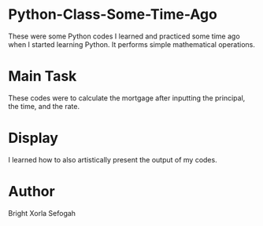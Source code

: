# Python-Class-Some-Time-Ago
These were some Python codes I learned and practiced some time ago when I started learning Python.
It performs simple mathematical operations.

# Main Task
These codes were to calculate the mortgage after inputting the principal, the time, and the rate.

# Display
I learned how to also artistically present the output of my codes.

# Author
Bright Xorla Sefogah


